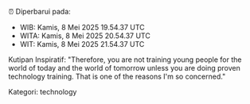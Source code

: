 ⏰ Diperbarui pada:
- WIB: Kamis, 8 Mei 2025 19.54.37 UTC
- WITA: Kamis, 8 Mei 2025 20.54.37 UTC
- WIT: Kamis, 8 Mei 2025 21.54.37 UTC

Kutipan Inspiratif:
"Therefore, you are not training young people for the world of today and the world of tomorrow unless you are doing proven technology training. That is one of the reasons I'm so concerned."


Kategori: technology

